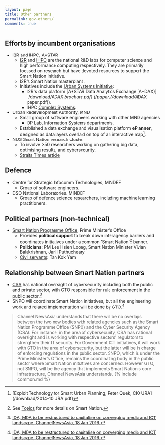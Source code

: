 ```yaml
---
layout: page
title: Other partners
permalink: gov-others/
comments: true
---
```


## Efforts by incumbent organisations

* I2R and IHPC, A*STAR
    * [I2R](http://www.i2r.a-star.edu.sg/) and [IHPC](http://www.ihpc.a-star.edu.sg/) are the national R&D labs for computer science and high performance computing respectively. They are primarily focused on research but have devoted resources to support the Smart Nation initiative.
    * [I2R's Smart Nation masterplans](http://www.i2r.a-star.edu.sg/sites/default/files/online-kit/FINAL%20Astar%20Smart%20Nation_single%20page.pdf).
    * Initiatives include the [Urban Systems Initiative](http://www.i2r.a-star.edu.sg/urban/):
        * I2R's data platform [A\*STAR Data Analytics Exchange (A\*DAX)](/download/A*DAX brochure.pdf) ([paper](/download/A*DAX paper.pdf)).
        * IHPC [Complex Systems](http://www.a-star.edu.sg/ihpc/cxsy).
* Urban Redevelopment Authority, MND
    * Small group of software engineers working with other MND agencies
        * DP Lab, Information Systems departments.
    * Established a data exchange and visualisation platform **ePlanner**, designed as data layers overlaid on top of an interactive map[^1].
* NUS Smart Nation research cluster
    * To involve >50 researchers working on gathering big data, optimising results, and cybersecurity.
    * [Straits Times article](http://www.straitstimes.com/singapore/nus-to-launch-smart-nation-research-cluster)

## Defence

* Centre for Strategic Infocomm Technologies, MINDEF
    * Group of software engineers.
* DSO National Laboratories, MINDEF
    * Group of defence science researchers, including machine learning practitioners.

## Political partners (non-technical)

* [Smart Nation Programme Office](http://www.pmo.gov.sg/smartnation), Prime Minister's Office
    * Provides **political support** to break down interagency barriers and coordinates initiatives under a common 'Smart Nation'[^2] banner.
    * **Politicians**: PM Lee Hsien Loong, Smart Nation Minister Vivian Balakrishnan, Janil Puthucheary
    * [Civil servants](http://app.sgdi.gov.sg/listing.asp?agency_subtype=dept&agency_id=0000026757): Tan Kok Yam

## Relationship between Smart Nation partners

* [CSA](https://www.csa.gov.sg/) has national oversight of cybersecurity including both the public and private sector, with GTO responsible for rule enforcement in the public sector.[^3]
* SNPO will coordinate Smart Nation initiatives, but all the engineering work and related implementation will be done by GTO.[^3]


[^1]: [Exploit Technology for Smart Urban Planning, Peter Quek, CIO URA](/download/2014-10 URA.pdf)
[^2]: See [Topics](/by-topic/) for more details on Smart Nation.
[^3]: [IDA, MDA to be restructured to capitalise on converging media and ICT landscape, ChannelNewsAsia, 18 Jan 2016.](http://www.channelnewsasia.com/news/singapore/ida-mda-to-be/2433768.html)
> Channel NewsAsia understands that there will be no overlaps between the two new bodies with related agencies such as the Smart Nation Programme Office (SNPO) and the Cyber Security Agency (CSA).
For instance, in the area of cybersecurity, CSA has national oversight and is working with respective sectors’ regulators to strengthen their IT security. For Government ICT initiatives, it will work with GTO in the area of cybersecurity, but the latter will be in charge of enforcing regulations in the public sector.
SNPO, which is under the Prime Minister’s Office, remains the coordinating body in the public sector where Smart Nation initiatives are concerned. However GTO, not SNPO, will be the agency that implements Smart Nation's core infrastructure, Channel NewsAsia understands.
{% include common.md %}
